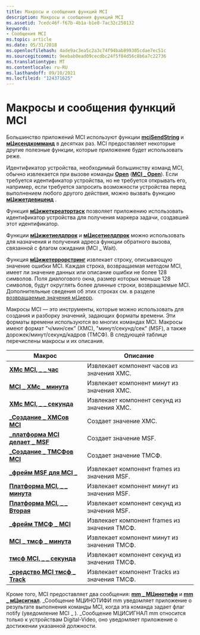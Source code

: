 ```yaml
---
title: Макросы и сообщения функций MCI
description: Макросы и сообщения функций MCI
ms.assetid: 7cedc46f-f67b-4b1a-b1e0-7ac32c250132
keywords:
- Сообщения MCI
ms.topic: article
ms.date: 05/31/2018
ms.openlocfilehash: 4ade9ac3ea5c2a3c74f94bab899305cdae7ec51c
ms.sourcegitcommit: 9eebab0ead09cecdbc24f5f84d56c8b6a7c22736
ms.translationtype: MT
ms.contentlocale: ru-RU
ms.lasthandoff: 09/10/2021
ms.locfileid: "124371625"
---
```

# <a name="mci-functions-macros-and-messages"></a>Макросы и сообщения функций MCI

Большинство приложений MCI используют функции [**mciSendString**](/previous-versions//dd757161(v=vs.85)) и [**мЦисендкомманд**](/previous-versions//dd757160(v=vs.85)) в десятках раз. MCI предоставляет некоторые другие полезные функции, которые приложение будет использовать реже.

Идентификатор устройства, необходимый большинству команд MCI, обычно извлекается при вызове команды [**Open**](open.md) ([**MCI \_ Open**](mci-open.md)). Если требуется идентификатор устройства, но не требуется открывать его, например, если требуется запросить возможности устройства перед выполнением любого другого действия, можно вызвать функцию [**мЦижетдевицеид**](/previous-versions//dd757156(v=vs.85)) .

Функция [**мЦижеткреатортаск**](/previous-versions//dd757155(v=vs.85)) позволяет приложению использовать идентификатор устройства для получения маркера задачи, создавшей этот идентификатор.

Функции [**мЦижетиелдпрок**](/previous-versions//dd757159(v=vs.85)) и [**мЦисетиелдпрок**](/previous-versions//dd757163(v=vs.85)) можно использовать для назначения и получения адреса функции обратного вызова, связанной с флагом ожидания (MCI \_ Wait).

Функция [**мЦижетеррорстринг**](/previous-versions//dd757158(v=vs.85)) извлекает строку, описывающую значение ошибки MCI. Каждая строка, возвращаемая методом MCI, имеет ли значение данных или описание ошибки не более 128 символов. Поля диалогового окна, размер которых меньше 128 символов, будут округлять более длинные строки, возвращаемые MCI. Дополнительные сведения об этих строках см. в разделе [возвращаемые значения мЦиерр](mcierr-return-values.md).

Макросы MCI — это инструменты, которые можно использовать для создания и разборку значений, задающих форматы времени. Эти форматы времени используются во многих командах MCI. Макросы имеют формат "ч/мин/сек" (ХМС), "минут/секунд/сек" (MSF), а также дорожек/минут/секунд/кадров (ТМСФ). В следующей таблице перечислены макросы и их описания.



| Макрос                                        | Описание                                        |
|----------------------------------------------|----------------------------------------------------|
| [**ХМс MCI, \_ \_ час**](mci-hms-hour.md)       | Извлекает компонент часов из значения ХМС.   |
| [**MCI \_ ХМс \_ минута**](mci-hms-minute.md)   | Извлекает компонент минут из значения ХМС. |
| [**ХМс MCI, \_ \_ секунда**](mci-hms-second.md)   | Извлекает компонент секунд из значения ХМС. |
| [**\_Создание \_ ХМСов MCI**](mci-make-hms.md)       | Создает значение ХМС.                              |
| [**\_платформа MCI делает \_ MSF**](mci-make-msf.md)       | Создает значение MSF.                              |
| [**\_Создание \_ ТМСФов MCI**](mci-make-tmsf.md)     | Создает значение ТМСФ.                              |
| [**\_фрейм MSF для MCI \_**](/previous-versions//dd743438(v=vs.85))     | Извлекает компонент frames из значения MSF.  |
| [**Платформа MCI, \_ \_ минута**](mci-msf-minute.md)   | Извлекает компонент минут из значения MSF. |
| [**Платформа MCI, \_ \_ Вторая**](mci-msf-second.md)   | Извлекает компонент секунд из значения MSF. |
| [**\_фрейм ТМСФ \_ MCI**](mci-tmsf-frame.md)   | Извлекает компонент frames из значения ТМСФ.  |
| [**MCI \_ тмсф \_ минута**](mci-tmsf-minute.md) | Извлекает компонент минут из значения ТМСФ. |
| [**тмсф MCI, \_ \_ секунда**](mci-tmsf-second.md) | Извлекает компонент секунд из значения ТМСФ. |
| [**\_средство MCI тмсф \_ Track**](mci-tmsf-track.md)   | Извлекает компонент Tracks из значения ТМСФ.  |



 

Кроме того, MCI предоставляет два сообщения: [**mm \_ МЦинотифи**](mm-mcinotify.md) и [**mm \_ мЦисигнал**](mm-mcisignal.md). \_Сообщение МЦИНОТИФИ mm уведомляет приложение о результате выполнения команды MCI, когда эта команда задает флаг notify (уведомление MCI \_ ). \_Сообщение МЦИСИГНАЛ mm относится только к устройствам Digital-Video, оно уведомляет приложение о достижении указанной должности.

 

 